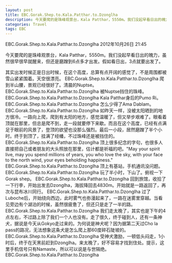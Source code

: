 ```yaml
---
layout: post
title: EBC.Gorak.Shep.to.Kala.Patthar.to.Dzonglha  
description: 今天要爬的是珠峰观景台，Kala Patthar，5550m。我们没起早看日出的魄力，虽然很早很早就醒来，但还是磨蹭到6点多才出发。假如看日出，3点就要出发了。
categories: Travel
tags: EBC
---
```

EBC.Gorak.Shep.to.Kala.Patthar.to.Dzonglha 
2012年10月26日 21:45

今天要爬的是珠峰观景台，Kala Patthar，5550m。我们没起早看日出的魄力，虽然很早很早就醒来，但还是磨蹭到6点多才出发。假如看日出，3点就要出发了。

其实出发时候正是日出时候，在这个高度，总算有点开阔的感觉了，不是周围都被雪山紧紧围着。天空很漂亮。
EBC.Gorak.Shep.to.Kala.Patthar.to.Dzonglha
爬到半山腰，景观已经很好了。清晨的Nuptse。
EBC.Gorak.Shep.to.Kala.Patthar.to.Dzonglha
被Nuptse挡住的珠峰。
EBC.Gorak.Shep.to.Kala.Patthar.to.Dzonglha
Kala Patthar身后的Pumo Ri。
EBC.Gorak.Shep.to.Kala.Patthar.to.Dzonglha
怎么少得了Ama Dablam。
EBC.Gorak.Shep.to.Kala.Patthar.to.Dzonglha
如昨天一样，没被太阳晒到的地方很冷。一路向上爬，爬到有太阳的地方，感觉温暖了，但又举步艰难了。眼看着顶就在那里，但总是爬不到，走一段就要停下来歇。而且在这个高度，已经有点满足于眼前的风景了，登顶的欲望也没那么强烈。最后一小段，居然磨蹭了半个小时。终于到顶了，挂满了经幡，不过珠峰还是被挡住的。
EBC.Gorak.Shep.to.Kala.Patthar.to.Dzonglha
顶上很多纪念的字句，也很多人直接把自己或者朋友的大头照放在那里，估计都是祈福的吧。"May your spirit live, may you spend millions of years, you who love the sky, with your face to the north wind, your eyes beholding happiness."
EBC.Gorak.Shep.to.Kala.Patthar.to.Dzonglha
顶上有基站，手机通讯没问题。
EBC.Gorak.Shep.to.Kala.Patthar.to.Dzonglha
玩了半小时，下山了。俯视一下Gorak shep。
EBC.Gorak.Shep.to.Kala.Patthar.to.Dzonglha
回到旅馆，收拾了一下行李，开始出发去Dzonglha，海拔降回去4830m。开始就是一路返回了，再次与昆布冰川同行。
EBC.Gorak.Shep.to.Kala.Patthar.to.Dzonglha
过了Luboche后，开始绕向西边，此时雾气也弥漫起来了，一路在迷雾里穿越。当看见旁边有个湖泊的时候，虽然很疲惫了，但还只是走了一半的路。
EBC.Gorak.Shep.to.Kala.Patthar.to.Dzonglha
我们走太晚了，其实也是下午的4点左右，不过路上除了我们一个人也没有。走了很久，终于碰到人，还有一条神犬，据说是今天从Gokyo走过来的。为何说是神犬呢？因为据第二天过Cho la pass的路况，无法想象这条犬是怎么爬上那60度碎石陡坡的。
EBC.Gorak.Shep.to.Kala.Patthar.to.Dzonglha
受神犬激励，一顿低头闷走，1小时后，终于在天黑前赶到Dzonglha。来太晚了，好不容易才找到住处。提示，这里手机信号只有Namaste，所以可以说是与世隔绝。
EBC.Gorak.Shep.to.Kala.Patthar.to.Dzonglha
 
